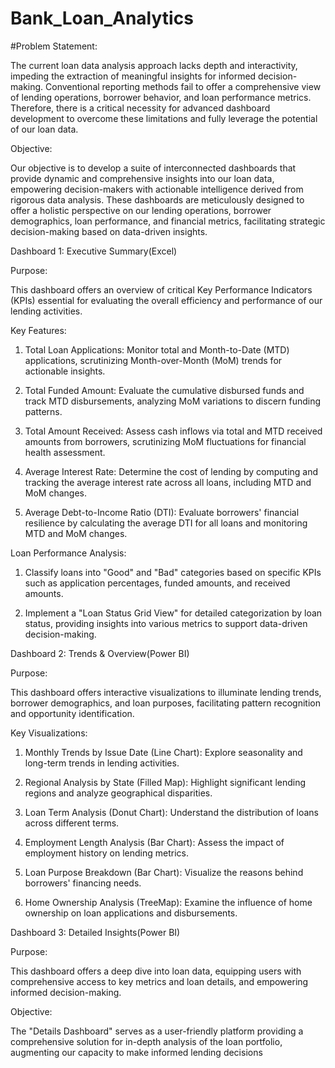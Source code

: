 # Bank_Loan_Analytics

#Problem Statement:

The current loan data analysis approach lacks depth and interactivity, impeding the extraction of meaningful insights for informed decision-making. Conventional reporting methods fail to offer a comprehensive view of lending operations, borrower behavior, and loan performance metrics. Therefore, there is a critical necessity for advanced dashboard development to overcome these limitations and fully leverage the potential of our loan data.

Objective:

Our objective is to develop a suite of interconnected dashboards that provide dynamic and comprehensive insights into our loan data, empowering decision-makers with actionable intelligence derived from rigorous data analysis. These dashboards are meticulously designed to offer a holistic perspective on our lending operations, borrower demographics, loan performance, and financial metrics, facilitating strategic decision-making based on data-driven insights.

Dashboard 1: Executive Summary(Excel)


Purpose: 

This dashboard offers an overview of critical Key Performance Indicators (KPIs) essential for evaluating the overall efficiency and performance of our lending activities.


Key Features:

1) Total Loan Applications: Monitor total and Month-to-Date (MTD) applications, scrutinizing Month-over-Month (MoM) trends for actionable insights.

2) Total Funded Amount: Evaluate the cumulative disbursed funds and track MTD disbursements, analyzing MoM variations to discern funding patterns.

4) Total Amount Received: Assess cash inflows via total and MTD received amounts from borrowers, scrutinizing MoM fluctuations for financial health assessment.
   
5) Average Interest Rate: Determine the cost of lending by computing and tracking the average interest rate across all loans, including MTD and MoM changes.
   
6) Average Debt-to-Income Ratio (DTI): Evaluate borrowers' financial resilience by calculating the average DTI for all loans and monitoring MTD and MoM changes.



Loan Performance Analysis:

1) Classify loans into "Good" and "Bad" categories based on specific KPIs such as application percentages, funded amounts, and received amounts.

2) Implement a "Loan Status Grid View" for detailed categorization by loan status, providing insights into various metrics to support data-driven decision-making.




Dashboard 2: Trends & Overview(Power BI)

Purpose: 

This dashboard offers interactive visualizations to illuminate lending trends, borrower demographics, and loan purposes, facilitating pattern recognition and opportunity identification.

Key Visualizations:

1) Monthly Trends by Issue Date (Line Chart): Explore seasonality and long-term trends in lending activities.

2) Regional Analysis by State (Filled Map): Highlight significant lending regions and analyze geographical disparities.

3) Loan Term Analysis (Donut Chart): Understand the distribution of loans across different terms.

4) Employment Length Analysis (Bar Chart): Assess the impact of employment history on lending metrics.

5) Loan Purpose Breakdown (Bar Chart): Visualize the reasons behind borrowers' financing needs.

6) Home Ownership Analysis (TreeMap): Examine the influence of home ownership on loan applications and disbursements.




Dashboard 3: Detailed Insights(Power BI)

Purpose: 

This dashboard offers a deep dive into loan data, equipping users with comprehensive access to key metrics and loan details, and empowering informed decision-making.

Objective: 

The "Details Dashboard" serves as a user-friendly platform providing a comprehensive solution for in-depth analysis of the loan portfolio, augmenting our capacity to make informed lending decisions
